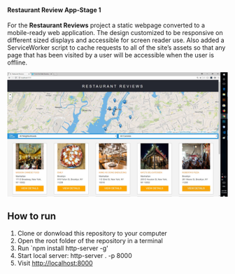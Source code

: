 #### Restaurant Review App-Stage 1

For the **Restaurant Reviews** project a static webpage converted to a mobile-ready web application. The design customized to be responsive on different sized displays and accessible for screen reader use. Also added a ServiceWorker script to cache requests to all of the site’s assets so that any page that has been visited by a user will be accessible when the user is offline.

![Screenshot](app-img.jpg)

## How to run

1. Clone or donwload this repository to your computer
2. Open the root folder of the repository in a terminal
3. Run `npm install http-server -g'
4. Start local server: http-server . -p 8000
5. Visit [http://localhost:8000](http://localhost:8000)



